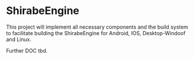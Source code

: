 # ShirabeEngine
This project will implement all necessary components and the build system to facilitate building the ShirabeEngine for Android, IOS, Desktop-Windoof and Linux.

Further DOC tbd.
